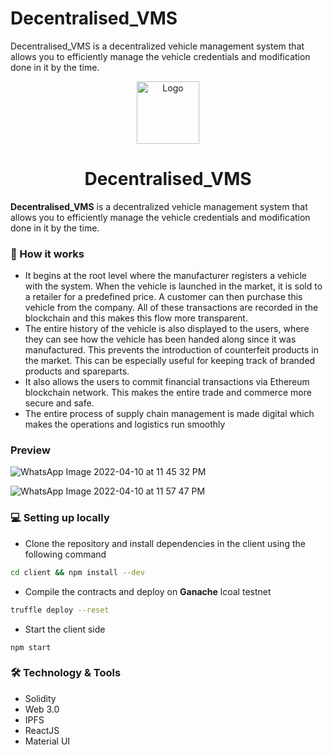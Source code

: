 # **Decentralised_VMS**
Decentralised_VMS is a decentralized vehicle management system that allows you to efficiently manage the vehicle credentials and modification done in it by the time.



<div align="center">
  <a href="https://github.com/neetu-749/Decentralised_VMS.git">
    <img src="https://www.clipartkey.com/mpngs/m/93-934065_transparent-drivers-license-clipart-fleet-management-system-icon.png" alt="Logo" width="100" height="100">
  </a>

  <h1 align="center">Decentralised_VMS</h1>
</div>

**Decentralised_VMS** is a decentralized vehicle management system that allows you to efficiently manage the vehicle credentials and modification done in it by the time.

### 💫 How it works
- It begins at the root level where the manufacturer registers a vehicle with the system. When the vehicle is launched in the market, it is sold to a retailer for a predefined price. A customer can then purchase this vehicle from the company. All of these transactions are recorded in the blockchain and this makes this flow more transparent. 
- The entire history of the vehicle is also displayed to the users, where they can see how the vehicle has been handed along since it was manufactured. This prevents the introduction of counterfeit products in the market. This can be especially useful for keeping track of branded products and spareparts.
- It also allows the users to commit financial transactions via Ethereum blockchain network. This makes the entire trade and commerce more secure and safe. 
- The entire process of supply chain management is made digital which makes the operations and logistics run smoothly

### Preview

![WhatsApp Image 2022-04-10 at 11 45 32 PM](https://user-images.githubusercontent.com/75155230/162634628-2b1bc55e-c265-474e-a5bd-d8cf5eb860b9.jpeg)

![WhatsApp Image 2022-04-10 at 11 57 47 PM](https://user-images.githubusercontent.com/75155230/162634641-711ab37f-19eb-4bf1-be2f-e6162143aac0.jpeg)


### 💻 Setting up locally

- Clone the repository and install dependencies in the client using the following command 
```sh
cd client && npm install --dev
```

- Compile the contracts and deploy on **Ganache** lcoal testnet
```sh
truffle deploy --reset
```

- Start the client side
```
npm start
```

### 🛠️ Technology & Tools
- Solidity
- Web 3.0
- IPFS
- ReactJS
- Material UI





